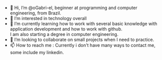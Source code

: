 - 👋 Hi, I’m @oGabri-el, beginner at programming and computer engineering, from Brazil.
- 👀 I’m interested in technology overall
- 🌱 I’m currently learning how to work with several basic knowledge with application development and how to work with github.  
  I am also starting a degree in computer engineering.
- 💞️ I’m looking to collaborate on small projects when I need to practice.
- 📫 How to reach me : Currently i don't have many ways to contact me, some include my linkedin.

<!---
oGabri-el/oGabri-el is a ✨ special ✨ repository because its `README.md` (this file) appears on your GitHub profile.
You can click the Preview link to take a look at your changes.
--->
